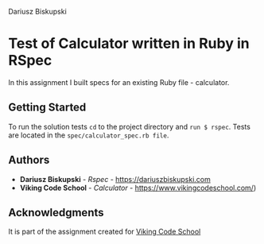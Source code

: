 Dariusz Biskupski

# Test of Calculator written in Ruby in RSpec

In this assignment I built specs for an existing Ruby file - calculator.


## Getting Started

To run the solution tests `cd` to the project directory and `run $ rspec`. Tests are located in the `spec/calculator_spec.rb file`.


## Authors

* **Dariusz Biskupski** - *Rspec* - https://dariuszbiskupski.com
* **Viking Code School** - *Calculator* - https://www.vikingcodeschool.com/)


## Acknowledgments

It is part of the assignment created for [Viking Code School](https://www.vikingcodeschool.com/)
